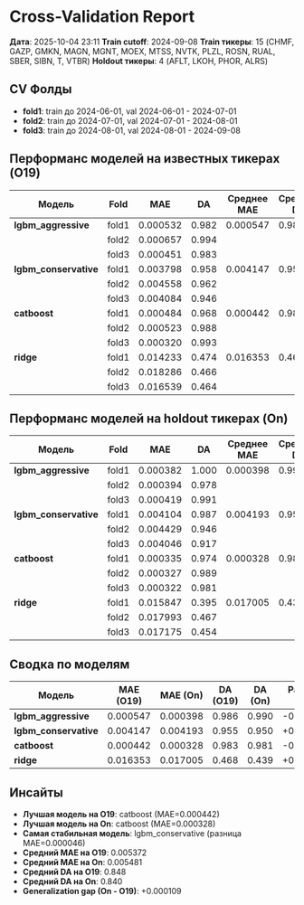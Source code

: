 # Cross-Validation Report
**Дата**: 2025-10-04 23:11
**Train cutoff**: 2024-09-08
**Train тикеры**: 15 (CHMF, GAZP, GMKN, MAGN, MGNT, MOEX, MTSS, NVTK, PLZL, ROSN, RUAL, SBER, SIBN, T, VTBR)
**Holdout тикеры**: 4 (AFLT, LKOH, PHOR, ALRS)

## CV Фолды

- **fold1**: train до 2024-06-01, val 2024-06-01 - 2024-07-01
- **fold2**: train до 2024-07-01, val 2024-07-01 - 2024-08-01
- **fold3**: train до 2024-08-01, val 2024-08-01 - 2024-09-08

## Перформанс моделей на известных тикерах (O19)

| Модель | Fold | MAE | DA | Среднее MAE | Среднее DA |
|--------|------|-----|----|-----------|-----------|
| **lgbm_aggressive** | fold1 | 0.000532 | 0.982 | 0.000547 | 0.986 |
| | fold2 | 0.000657 | 0.994 | | |
| | fold3 | 0.000451 | 0.983 | | |
| **lgbm_conservative** | fold1 | 0.003798 | 0.958 | 0.004147 | 0.955 |
| | fold2 | 0.004558 | 0.962 | | |
| | fold3 | 0.004084 | 0.946 | | |
| **catboost** | fold1 | 0.000484 | 0.968 | 0.000442 | 0.983 |
| | fold2 | 0.000523 | 0.988 | | |
| | fold3 | 0.000320 | 0.993 | | |
| **ridge** | fold1 | 0.014233 | 0.474 | 0.016353 | 0.468 |
| | fold2 | 0.018286 | 0.466 | | |
| | fold3 | 0.016539 | 0.464 | | |

## Перформанс моделей на holdout тикерах (On)

| Модель | Fold | MAE | DA | Среднее MAE | Среднее DA |
|--------|------|-----|----|-----------|-----------|
| **lgbm_aggressive** | fold1 | 0.000382 | 1.000 | 0.000398 | 0.990 |
| | fold2 | 0.000394 | 0.978 | | |
| | fold3 | 0.000419 | 0.991 | | |
| **lgbm_conservative** | fold1 | 0.004104 | 0.987 | 0.004193 | 0.950 |
| | fold2 | 0.004429 | 0.946 | | |
| | fold3 | 0.004046 | 0.917 | | |
| **catboost** | fold1 | 0.000335 | 0.974 | 0.000328 | 0.981 |
| | fold2 | 0.000327 | 0.989 | | |
| | fold3 | 0.000322 | 0.981 | | |
| **ridge** | fold1 | 0.015847 | 0.395 | 0.017005 | 0.439 |
| | fold2 | 0.017993 | 0.467 | | |
| | fold3 | 0.017175 | 0.454 | | |

## Сводка по моделям

| Модель | MAE (O19) | MAE (On) | DA (O19) | DA (On) | Разница MAE | Разница DA |
|--------|-----------|----------|----------|---------|-------------|------------|
| **lgbm_aggressive** | 0.000547 | 0.000398 | 0.986 | 0.990 | -0.000148 | +0.003 |
| **lgbm_conservative** | 0.004147 | 0.004193 | 0.955 | 0.950 | +0.000046 | -0.005 |
| **catboost** | 0.000442 | 0.000328 | 0.983 | 0.981 | -0.000114 | -0.002 |
| **ridge** | 0.016353 | 0.017005 | 0.468 | 0.439 | +0.000653 | -0.029 |

## Инсайты

- **Лучшая модель на O19**: catboost (MAE=0.000442)
- **Лучшая модель на On**: catboost (MAE=0.000328)
- **Самая стабильная модель**: lgbm_conservative (разница MAE=0.000046)
- **Средний MAE на O19**: 0.005372
- **Средний MAE на On**: 0.005481
- **Средний DA на O19**: 0.848
- **Средний DA на On**: 0.840
- **Generalization gap (On - O19)**: +0.000109
